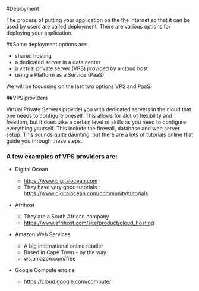 #Deployment

The process of putting your application on the the internet so that it can be used by users are called deployment. 
There are various options for deploying your application.

##Some deployment options are:
* shared hosting
* a dedicated server in a data center
* a virtual private server (VPS) provided by a cloud host
* using a Platform as a Service (PaaS)

We will be focussing on the last two options VPS and PaaS.

##VPS providers

Virtual Private Servers providei you with dedicated servers in the cloud that one needs to configure oneself. 
This allows for alot of flexibility and freedom, but it does take a certain level of skills as you need to configure everything yourself. This include the firewall, database and web server setup. This sounds quite daunting, but there are a lots of tutorials online that guide you through these steps.

### A few examples of VPS providers are:

* Digital Ocean 
  * https://www.digitalocean.com
  * They have very good tutorials : https://www.digitalocean.com/community/tutorials
  
* Afrihost 
  * They are a South African company
  * https://www.afrihost.com/site/product/cloud_hosting
  
* Amazon Web Services
  * A big international online retailer
  * Based in Cape Town - by the way
  * ws.amazon.com/free

* Google Compute engine
  * https://cloud.google.com/compute/
  
